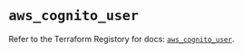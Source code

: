 # `aws_cognito_user`

Refer to the Terraform Registory for docs: [`aws_cognito_user`](https://registry.terraform.io/providers/hashicorp/aws/5.19.0/docs/resources/cognito_user).
